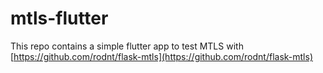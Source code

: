 # mtls-flutter
This repo contains a simple flutter app to test MTLS with [https://github.com/rodnt/flask-mtls](https://github.com/rodnt/flask-mtls)
